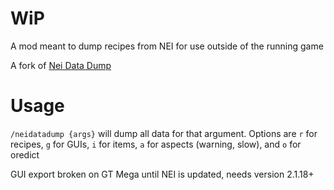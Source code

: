 # WiP

A mod meant to dump recipes from NEI for use outside of the running game

A fork of [Nei Data Dump](https://github.com/NamesAreAPain/NEIDataDump)

# Usage

`/neidatadump {args}` will dump all data for that argument. Options are `r` for recipes, `g` for GUIs, `i` for items, `a` for aspects (warning, slow), and `o` for oredict

GUI export broken on GT Mega until NEI is updated, needs version 2.1.18+